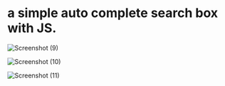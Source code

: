 <h1>a simple auto complete search box with JS.</h1>

![Screenshot (9)](https://github.com/parsa-farjoodi/auto-searchbox/assets/154312561/0ecd6259-8c85-4a18-ac40-1eb60a617aed)

![Screenshot (10)](https://github.com/parsa-farjoodi/auto-searchbox/assets/154312561/c804889e-e184-4fcd-8a5b-dedef71e9c73)

![Screenshot (11)](https://github.com/parsa-farjoodi/auto-searchbox/assets/154312561/94ec412c-68ad-4a38-85c3-2e0ccb3aebb6)
